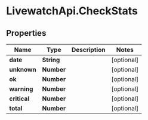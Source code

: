 # LivewatchApi.CheckStats

## Properties

Name | Type | Description | Notes
------------ | ------------- | ------------- | -------------
**date** | **String** |  | [optional] 
**unknown** | **Number** |  | [optional] 
**ok** | **Number** |  | [optional] 
**warning** | **Number** |  | [optional] 
**critical** | **Number** |  | [optional] 
**total** | **Number** |  | [optional] 


